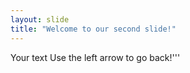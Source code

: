 ```yaml
---
layout: slide
title: "Welcome to our second slide!"
---
```

Your text
Use the left arrow to go back!'''

